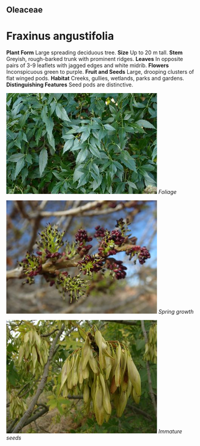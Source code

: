 ## Oleaceae
# Fraxinus angustifolia
 **Plant Form** Large spreading deciduous tree. **Size** Up to 20 m tall. **Stem** Greyish, rough-barked trunk with prominent ridges. **Leaves** In opposite pairs of 3-9 leaflets with jagged edges and white midrib. **Flowers** Inconspicuous green to purple. **Fruit and Seeds** Large, drooping clusters of flat winged pods. **Habitat** Creeks, gullies, wetlands, parks and gardens. **Distinguishing Features** Seed pods are distinctive.


![Foliage](11846_P6960635.jpg)
 *Foliage* 

![Spring growth](3362_P5252352.jpg)
 *Spring growth* 

![Immature seeds](19643_Fraxinus-angustifolia03.jpg)
 *Immature seeds* 

